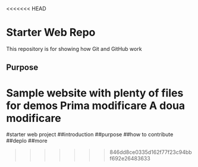 <<<<<<< HEAD
# Starter Web Repo

This repository is for showing how Git and GitHub work

## Purpose

Sample website with plenty of files for demos
Prima modificare
A doua modificare
=======
#starter web project
##introduction
##purpose
##how to contribute
##deplo
##more
>>>>>>> 846dd8ce0335d162f77f23c94bbf692e26483633
